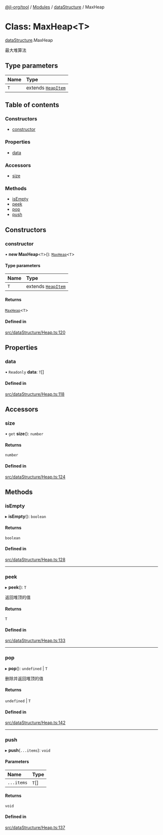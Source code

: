 [@jl-org/tool](../README.md) / [Modules](../modules.md) / [dataStructure](../modules/dataStructure.md) / MaxHeap

# Class: MaxHeap\<T\>

[dataStructure](../modules/dataStructure.md).MaxHeap

最大堆算法

## Type parameters

| Name | Type |
| :------ | :------ |
| `T` | extends [`HeapItem`](../interfaces/dataStructure.HeapItem.md) |

## Table of contents

### Constructors

- [constructor](dataStructure.MaxHeap.md#constructor)

### Properties

- [data](dataStructure.MaxHeap.md#data)

### Accessors

- [size](dataStructure.MaxHeap.md#size)

### Methods

- [isEmpty](dataStructure.MaxHeap.md#isempty)
- [peek](dataStructure.MaxHeap.md#peek)
- [pop](dataStructure.MaxHeap.md#pop)
- [push](dataStructure.MaxHeap.md#push)

## Constructors

### constructor

• **new MaxHeap**\<`T`\>(): [`MaxHeap`](dataStructure.MaxHeap.md)\<`T`\>

#### Type parameters

| Name | Type |
| :------ | :------ |
| `T` | extends [`HeapItem`](../interfaces/dataStructure.HeapItem.md) |

#### Returns

[`MaxHeap`](dataStructure.MaxHeap.md)\<`T`\>

#### Defined in

[src/dataStructure/Heap.ts:120](https://github.com/beixiyo/jl-tool/blob/45e2229/src/dataStructure/Heap.ts#L120)

## Properties

### data

• `Readonly` **data**: `T`[]

#### Defined in

[src/dataStructure/Heap.ts:118](https://github.com/beixiyo/jl-tool/blob/45e2229/src/dataStructure/Heap.ts#L118)

## Accessors

### size

• `get` **size**(): `number`

#### Returns

`number`

#### Defined in

[src/dataStructure/Heap.ts:124](https://github.com/beixiyo/jl-tool/blob/45e2229/src/dataStructure/Heap.ts#L124)

## Methods

### isEmpty

▸ **isEmpty**(): `boolean`

#### Returns

`boolean`

#### Defined in

[src/dataStructure/Heap.ts:128](https://github.com/beixiyo/jl-tool/blob/45e2229/src/dataStructure/Heap.ts#L128)

___

### peek

▸ **peek**(): `T`

返回堆顶的值

#### Returns

`T`

#### Defined in

[src/dataStructure/Heap.ts:133](https://github.com/beixiyo/jl-tool/blob/45e2229/src/dataStructure/Heap.ts#L133)

___

### pop

▸ **pop**(): `undefined` \| `T`

删除并返回堆顶的值

#### Returns

`undefined` \| `T`

#### Defined in

[src/dataStructure/Heap.ts:142](https://github.com/beixiyo/jl-tool/blob/45e2229/src/dataStructure/Heap.ts#L142)

___

### push

▸ **push**(`...items`): `void`

#### Parameters

| Name | Type |
| :------ | :------ |
| `...items` | `T`[] |

#### Returns

`void`

#### Defined in

[src/dataStructure/Heap.ts:137](https://github.com/beixiyo/jl-tool/blob/45e2229/src/dataStructure/Heap.ts#L137)

